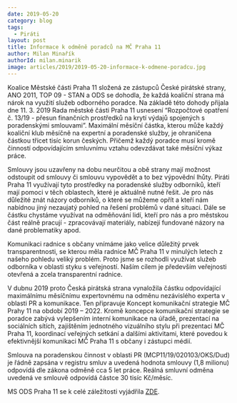 ```yaml
---
date: 2019-05-20
category: blog
tags: 
  - Piráti
layout: post
title: Informace k odměně poradců na MČ Praha 11
author: Milan Minařík
authorId: milan.minarik
image: articles/2019/2019-05-20-informace-k-odmene-poradcu.jpg
---
```


Koalice Městské části Praha 11 složená ze zástupců České pirátské strany, ANO 2011, TOP 09 - STAN a ODS se dohodla, že každá koaliční strana má nárok na využití služeb odborného poradce. Na základě této dohody přijala dne 11. 3. 2019 Rada městské části Praha 11 usnesení “Rozpočtové opatření č. 13/19 - přesun finančních prostředků na krytí výdajů spojených s poradenskými smlouvami”. Maximální měsíční částka, kterou může každý koaliční klub měsíčně na expertní a poradenské služby, je ohraničena částkou třicet tisíc korun českých. Přičemž každý  poradce musí kromě činností odpovídajícím smluvnímu vztahu odevzdávat také měsíční výkaz práce.

Smlouvy jsou uzavřeny na dobu neurčitou a obě strany mají možnost odstoupit od smlouvy či smlouvu vypovědět a to bez výpovědní lhůty.  Piráti Praha 11 využívají tyto prostředky na poradenské služby odborníků, kteří mají pomoci v těch oblastech, které je aktuálně nutné řešit. Je pro nás důležité znát názory odborníků, o které se můžeme opřít a kteří nám nabídnou jiný nezaujatý pohled na řešení problémů v dané situaci. Dále se částku chystáme využívat na odměňování lidí, kteří pro nás a pro městskou část reálně pracují - zpracovávají materiály, nabízejí fundované názory na dané problematiky apod.

Komunikaci radnice s občany vnímáme jako velice důležitý prvek transparentnosti, se kterou měla radnice MČ Praha 11 v minulých letech z našeho pohledu veliký problém. Proto jsme se rozhodli využívat služeb odborníka v oblasti styku s veřejností. Naším cílem je především veřejnosti otevřená a zcela transparentní radnice.

V dubnu 2019 proto Česká pirátská strana vynaložila částku odpovídající maximálnímu měsíčnímu expertovnému na odměnu nezávislého experta v oblasti PR a komunikace. Ten připravuje Koncept komunikační strategie MČ Prahy 11 na období 2019 – 2022. Kromě koncepce komunikační strategie se poradce zabývá vylepšením interní komunikace na úřadě, prezentací na sociálních sítích, zajištěním jednotného vizuálního stylu při prezentaci MČ Praha 11, koordinací veřejných setkání a dalšími aktivitami, které povedou k efektivnější komunikaci MČ Praha 11 s občany i zástupci médií. 

Smlouva na poradenskou činnost v oblasti PR (MCP11/19/020103/OKS/Dud) je řádně zapsána v registru smluv a uvedená hodnota smlouvy (1,8 milionu) odpovídá dle zákona odměně cca 5 let práce. Reálná smluvní odměna uvedená ve smlouvě odpovídá částce 30 tisíc Kč/měsíc.





MS ODS Praha 11 se k celé záležitosti vyjádřila [ZDE](https://www.facebook.com/odspraha11/photos/a.147032495333663/2238315916205300/?type=3&comment_id=2243078029062422&reply_comment_id=2243496982353860&comment_tracking=%7B%22tn%22%3A%22R%22%7D).
